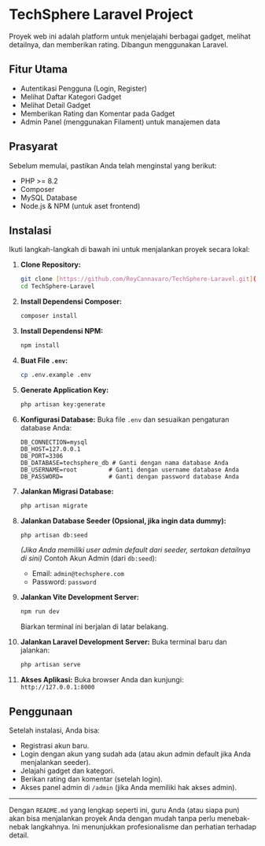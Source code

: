 # TechSphere Laravel Project

Proyek web ini adalah platform untuk menjelajahi berbagai gadget, melihat detailnya, dan memberikan rating. Dibangun menggunakan Laravel.

## Fitur Utama

- Autentikasi Pengguna (Login, Register)
- Melihat Daftar Kategori Gadget
- Melihat Detail Gadget
- Memberikan Rating dan Komentar pada Gadget
- Admin Panel (menggunakan Filament) untuk manajemen data

## Prasyarat

Sebelum memulai, pastikan Anda telah menginstal yang berikut:

- PHP >= 8.2
- Composer
- MySQL Database
- Node.js & NPM (untuk aset frontend)

## Instalasi

Ikuti langkah-langkah di bawah ini untuk menjalankan proyek secara lokal:

1.  **Clone Repository:**
    ```bash
    git clone [https://github.com/ReyCannavaro/TechSphere-Laravel.git](https://github.com/ReyCannavaro/TechSphere-Laravel.git)
    cd TechSphere-Laravel
    ```

2.  **Install Dependensi Composer:**
    ```bash
    composer install
    ```

3.  **Install Dependensi NPM:**
    ```bash
    npm install
    ```

4.  **Buat File `.env`:**
    ```bash
    cp .env.example .env
    ```

5.  **Generate Application Key:**
    ```bash
    php artisan key:generate
    ```

6.  **Konfigurasi Database:**
    Buka file `.env` dan sesuaikan pengaturan database Anda:
    ```env
    DB_CONNECTION=mysql
    DB_HOST=127.0.0.1
    DB_PORT=3306
    DB_DATABASE=techsphere_db # Ganti dengan nama database Anda
    DB_USERNAME=root         # Ganti dengan username database Anda
    DB_PASSWORD=             # Ganti dengan password database Anda
    ```

7.  **Jalankan Migrasi Database:**
    ```bash
    php artisan migrate
    ```

8.  **Jalankan Database Seeder (Opsional, jika ingin data dummy):**
    ```bash
    php artisan db:seed
    ```
    *(Jika Anda memiliki user admin default dari seeder, sertakan detailnya di sini)*
    Contoh Akun Admin (dari `db:seed`):
    - Email: `admin@techsphere.com`
    - Password: `password`

9.  **Jalankan Vite Development Server:**
    ```bash
    npm run dev
    ```
    Biarkan terminal ini berjalan di latar belakang.

10. **Jalankan Laravel Development Server:**
    Buka terminal baru dan jalankan:
    ```bash
    php artisan serve
    ```

11. **Akses Aplikasi:**
    Buka browser Anda dan kunjungi: `http://127.0.0.1:8000`

## Penggunaan

Setelah instalasi, Anda bisa:
- Registrasi akun baru.
- Login dengan akun yang sudah ada (atau akun admin default jika Anda menjalankan seeder).
- Jelajahi gadget dan kategori.
- Berikan rating dan komentar (setelah login).
- Akses panel admin di `/admin` (jika Anda memiliki hak akses admin).

---

Dengan `README.md` yang lengkap seperti ini, guru Anda (atau siapa pun) akan bisa menjalankan proyek Anda dengan mudah tanpa perlu menebak-nebak langkahnya. Ini menunjukkan profesionalisme dan perhatian terhadap detail.
